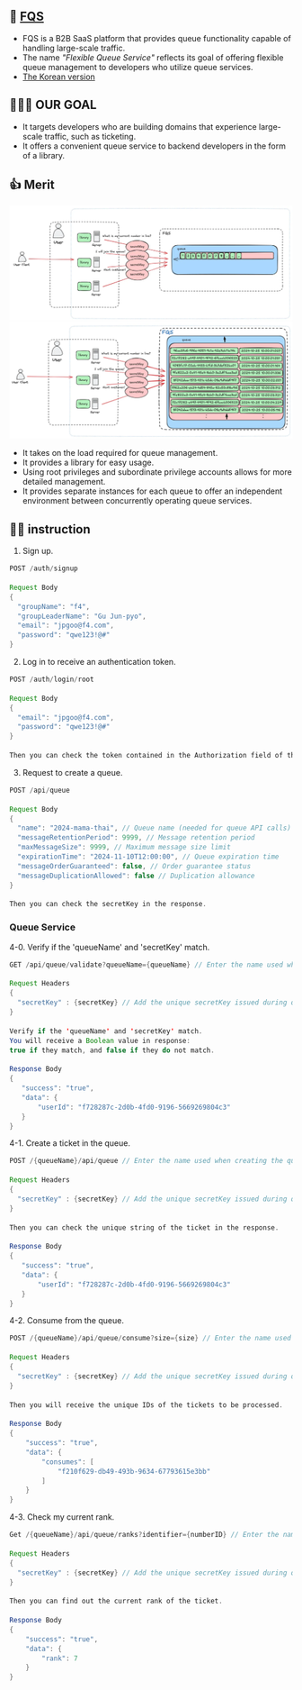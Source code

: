 ## 🐥 [FQS](https://github.com/kimgunwooo/FQS-flexible-queue-service)
- FQS is a B2B SaaS platform that provides queue functionality capable of handling large-scale traffic.
- The name *"Flexible Queue Service"* reflects its goal of offering flexible queue management to developers who utilize queue services. 
- [The Korean version](https://github.com/kimgunwooo/FQS-flexible-queue-service/tree/feat/readme/docs/README-kr.md)

## 🏃‍♂️‍➡️ OUR GOAL
- It targets developers who are building domains that experience large-scale traffic, such as ticketing.
- It offers a convenient queue service to backend developers in the form of a library.

## 👍 Merit
![service-range.png](docs/images/service-range.png)
![range-detail.png](docs/images/range-detail.png)
- It takes on the load required for queue management.
- It provides a library for easy usage.
- Using root privileges and subordinate privilege accounts allows for more detailed management.
- It provides separate instances for each queue to offer an independent environment between concurrently operating queue services.

## 🧑‍🏫 instruction

1. Sign up.
```java
POST /auth/signup
        
Request Body
{
  "groupName": "f4",
  "groupLeaderName": "Gu Jun-pyo",
  "email": "jpgoo@f4.com",
  "password": "qwe123!@#"
}

```

2. Log in to receive an authentication token.
```java
POST /auth/login/root
        
Request Body
{
  "email": "jpgoo@f4.com",
  "password": "qwe123!@#"
}

Then you can check the token contained in the Authorization field of the header.
```

3. Request to create a queue.
```java
POST /api/queue

Request Body        
{
  "name": "2024-mama-thai", // Queue name (needed for queue API calls)
  "messageRetentionPeriod": 9999, // Message retention period
  "maxMessageSize": 9999, // Maximum message size limit
  "expirationTime": "2024-11-10T12:00:00", // Queue expiration time
  "messageOrderGuaranteed": false, // Order guarantee status
  "messageDuplicationAllowed": false // Duplication allowance
}

Then you can check the secretKey in the response.
```

### Queue Service
4-0. Verify if the 'queueName' and 'secretKey' match.
```java
GET /api/queue/validate?queueName={queueName} // Enter the name used when creating the queue in {queueName}.

Request Headers 
{
  "secretKey" : {secretKey} // Add the unique secretKey issued during queue creation to the header before making the request.
}

Verify if the 'queueName' and 'secretKey' match. 
You will receive a Boolean value in response: 
true if they match, and false if they do not match.

Response Body
{
   "success": "true",
   "data": {
       "userId": "f728287c-2d0b-4fd0-9196-5669269804c3"
   }
}
```

4-1. Create a ticket in the queue.
```java
POST /{queueName}/api/queue // Enter the name used when creating the queue in {queueName}.

Request Headers 
{
  "secretKey" : {secretKey} // Add the unique secretKey issued during queue creation to the header before making the request.
}

Then you can check the unique string of the ticket in the response.

Response Body
{
   "success": "true",
   "data": {
       "userId": "f728287c-2d0b-4fd0-9196-5669269804c3"
   }
}
```


4-2. Consume from the queue.
```java
POST /{queueName}/api/queue/consume?size={size} // Enter the name used when creating the queue in {queueName}. Enter the number of tickets to consume in {size}.

Request Headers
{
  "secretKey" : {secretKey} // Add the unique secretKey issued during queue creation to the header before making the request.
}

Then you will receive the unique IDs of the tickets to be processed.

Response Body
{
    "success": "true",
    "data": {
        "consumes": [
            "f210f629-db49-493b-9634-67793615e3bb"
        ]
    }
}
```

4-3. Check my current rank.
```java
Get /{queueName}/api/queue/ranks?identifier={numberID} // Enter the name used when creating the queue in {queueName}. Enter the unique ID of the ticket to check the rank in {numberID}.

Request Headers 
{
  "secretKey" : {secretKey} // Add the unique secretKey issued during queue creation to the header before making the request.
}

Then you can find out the current rank of the ticket.
        
Response Body
{
    "success": "true",
    "data": {
        "rank": 7
    }
}
```


